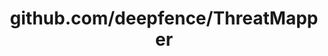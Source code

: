 ---
layout: post
title: github.com/deepfence/ThreatMapper
categories: link
tags: [انگلیسی, برنامه‌نویسی]
---